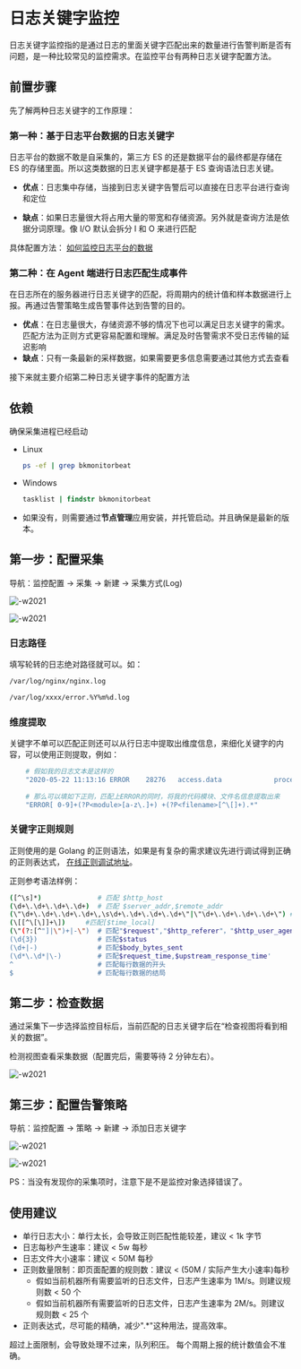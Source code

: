 # 日志关键字监控

日志关键字监控指的是通过日志的里面关键字匹配出来的数量进行告警判断是否有问题，是一种比较常见的监控需求。在监控平台有两种日志关键字配置方法。 

## 前置步骤

先了解两种日志关键字的工作原理：

### 第一种：基于日志平台数据的日志关键字

日志平台的数据不敢是自采集的，第三方 ES 的还是数据平台的最终都是存储在 ES 的存储里面。所以这类数据的日志关键字都是基于 ES 查询语法日志关键。

* **优点**：日志集中存储，当接到日志关键字告警后可以直接在日志平台进行查询和定位

* **缺点**：如果日志量很大将占用大量的带宽和存储资源。另外就是查询方法是依据分词原理。像 I/O 默认会拆分 I 和 O 来进行匹配

具体配置方法： [如何监控日志平台的数据](log_monitor.md)

### 第二种：在 Agent 端进行日志匹配生成事件

在日志所在的服务器进行日志关键字的匹配，将周期内的统计值和样本数据进行上报。再通过告警策略生成告警事件达到告警的目的。

* **优点**：在日志量很大，存储资源不够的情况下也可以满足日志关键字的需求。匹配方法为正则方式更容易配置和理解。满足及时告警需求不受日志传输的延迟影响
* **缺点**：只有一条最新的采样数据，如果需要更多信息需要通过其他方式去查看

接下来就主要介绍第二种日志关键字事件的配置方法

## 依赖 

 确保采集进程已经启动

- Linux

    ```bash
    ps -ef | grep bkmonitorbeat
    ```

- Windows

    ```bat
    tasklist | findstr bkmonitorbeat
    ```
    
- 如果没有，则需要通过**节点管理**应用安装，并托管启动。并且确保是最新的版本。

## 第一步：配置采集

导航：监控配置  →  采集  →  新建  →  采集方式(Log)

![-w2021](media/15909118691554.jpg)

![-w2021](media/15909118752709.jpg)

### 日志路径

填写轮转的日志绝对路径就可以。如：

```bash
/var/log/nginx/nginx.log 
```

```bash
/var/log/xxxx/error.%Y%m%d.log
```

### 维度提取

关键字不单可以匹配正则还可以从行日志中提取出维度信息，来细化关键字的内容，可以使用正则提取，例如：

```bash
    # 假如我的日志文本是这样的
    "2020-05-22 11:13:16 ERROR    28276   access.data             processor.py[172] strategy(503),item(504) query records error, System Request 'metadata_v3' error"
        
    # 那么可以填如下正则，匹配上ERROR的同时，将我的代码模块、文件名信息提取出来
    "ERROR[ 0-9]+(?P<module>[a-z\.]+) +(?P<filename>[^\[]+).*"
```

### 关键字正则规则 

正则使用的是 Golang 的正则语法，如果是有复杂的需求建议先进行调试得到正确的正则表达式， [在线正则调试地址](https://www.debuggex.com/)。

正则参考语法样例：

```bash
([^\s]*)              # 匹配 $http_host
(\d+\.\d+\.\d+\.\d+)  # 匹配 $server_addr,$remote_addr
(\"\d+\.\d+\.\d+\.\d+\,\s\d+\.\d+\.\d+\.\d+\"|\"\d+\.\d+\.\d+\.\d+\") #匹配 "$http_x_forwarded_for"
(\[[^\[\]]+\])     #匹配[$time_local]
(\"(?:[^"]|\")+|-\")  # 匹配"$request","$http_referer"，"$http_user_agent"
(\d{3})               # 匹配$status
(\d+|-)               # 匹配$body_bytes_sent
(\d*\.\d*|\-)         # 匹配$request_time,$upstream_response_time'
^                     # 匹配每行数据的开头
$                     # 匹配每行数据的结局
```

## 第二步：检查数据

通过采集下一步选择监控目标后，当前匹配的日志关键字后在“检查视图将看到相关的数据”。

检测视图查看采集数据（配置完后，需要等待 2 分钟左右）。

![-w2021](media/15909127206617.jpg)

## 第三步：配置告警策略

导航：监控配置  →  策略 →  新建  →  添加日志关键字

![-w2021](media/15909129966137.jpg)

![-w2021](media/15909131308756.jpg)

PS：当没有发现你的采集项时，注意下是不是监控对象选择错误了。

## 使用建议

- 单行日志大小：单行太长，会导致正则匹配性能较差，建议 < 1k 字节
- 日志每秒产生速率：建议 < 5w 每秒
- 日志文件大小速率：建议 < 50M 每秒
- 正则数量限制：即页面配置的规则数：建议 < (50M / 实际产生大小速率)每秒
    - 假如当前机器所有需要监听的日志文件，日志产生速率为 1M/s。则建议规则数 < 50 个
    - 假如当前机器所有需要监听的日志文件，日志产生速率为 2M/s。则建议规则数 < 25 个
- 正则表达式，尽可能的精确，减少".*"这种用法，提高效率。

超过上面限制，会导致处理不过来，队列积压。 每个周期上报的统计数值会不准确。
